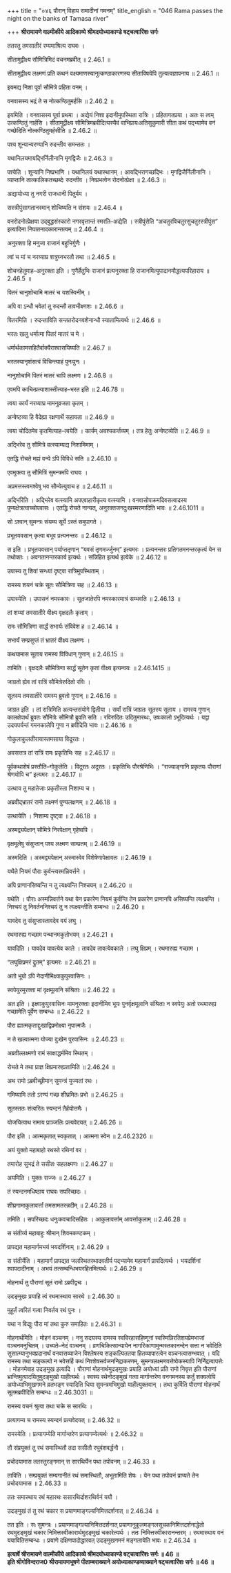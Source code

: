 +++
title = "०४६ पौरान् विहाय रामादीनां गमनम्"
title_english = "046 Rama passes the night on the banks of Tamasa river"

+++
**श्रीरामायणे वाल्मीकीये आदिकाव्ये श्रीमदयोध्याकाण्डे षट्चत्वारिंशः सर्गः**

ततस्तु तमसातीरं रम्यमाश्रित्य राघवः ।

सीतामुद्वीक्ष्य सौमित्रिमिदं वचनमब्रवीत् ॥ 2.46.1 ॥

सीतामुद्वीक्ष्य लक्ष्मणं प्रति कथनं वक्ष्यमाणस्यानुत्कण्ठाकारणस्य सीताविषयेपि तुल्यत्वज्ञापनाय ॥ 2.46.1 ॥

इयमद्य निशा पूर्वा सौमित्रे प्रहिता वनम् ।

वनवासस्य भद्रं ते स नोत्कण्ठितुमर्हसि ॥ 2.46.2 ॥

इयमिति । वनवासस्य पूर्वा प्रथमा । अद्येयं निशा इदानीमुपस्थिता रात्रिः । प्रहितागतप्रया । अतः स त्वम् उत्कण्ठितुं नार्हसि । सीतामुद्वीक्ष्य सौमित्रिमब्रवीदित्यस्यैवं वाभिप्रायःअतिसुकुमारी सीता कथं पद्भ्यामेव वनं गच्छेदिति नोत्कण्ठितुमर्हसीति ॥ 2.46.2 ॥

पश्य शून्यान्यरण्यानि रुदन्तीव समन्ततः ।

यथानिलयमायद्भिर्निलीनानि मृगद्विजैः ॥ 2.46.3 ॥

पश्येति । शून्यानि निष्प्रभाणि । यथानिलयं यथास्थानम् । आयद्भिरागच्छद्भिः । मृगद्विजैर्निलीनानि । व्याप्तानि तात्कालिकतच्छब्देः रुदन्तीव । निष्प्रभत्वेन रोदनोत्प्रेक्षा ॥ 2.46.3 ॥

अद्यायोध्या तु नगरी राजधानी पितुर्मम ।

सस्त्रीपुंसागतानस्मान् शोचिष्यति न संशयः ॥ 2.46.4 ॥

वनरोदनोत्प्रेक्षया उद्बुद्धसंस्कारो नगरवृत्तान्तं स्मरति–अद्येति । स्त्रीपुंसेति “अचतुरविचतुरसुचतुरस्त्रीपुंस” इत्यादिना निपातनादकारान्तत्वम् ॥ 2.46.4 ॥

अनुरक्ता हि मनुजा राजानं बहुभिर्गुणैः ।

त्वां च मां च नरव्याघ्र शत्रुघ्नभरतौ तथा ॥ 2.46.5 ॥

शोचनहेतुमाह–अनुरक्ता इति । गुणैर्हेतुभिः राजानं प्रत्यनुरक्ता हि राजानमित्युपादानमौद्धत्यपरिहाराय ॥ 2.46.5 ॥

पितरं चानुशोचामि मातरं च यशस्विनीम् ।

अपि वा ऽन्धौ भवेतां तु रुदन्तौ तावभीक्ष्णशः ॥ 2.46.6 ॥

पितरमिति । रुदन्ताविति सन्ततरोदनवशेनान्धौ स्यातामित्यर्थः ॥ 2.46.6 ॥

भरतः खलु धर्मात्मा पितरं मातरं च मे ।

धर्मार्थकामसहितैर्वाक्यैराश्वासयिष्यति ॥ 2.46.7 ॥

भरतस्यानृशंसत्वं विचिन्त्याहं पुनःपुनः ।

नानुशोचामि पितरं मातरं चापि लक्ष्मण ॥ 2.46.8 ॥

एवमपि काचित्प्रत्याशास्तीत्याह–भरत इति ॥ 2.46.78 ॥

त्वया कार्यं नरव्याघ्र मामनुव्रजता कृतम् ।

अन्वेष्टव्या हि वैदेह्या रक्षणार्थे सहायता ॥ 2.46.9 ॥

त्वया चोदितमेव कृतमित्याह–त्वयेति । कार्यम् अवश्यकर्त्तव्यम् । तत्र हेतुः अन्वेष्टव्येति ॥ 2.46.9 ॥

अद्भिरेव तु सौमित्रे वत्स्याम्यद्य निशामिमाम् ।

एतद्धि रोचते मह्यं वन्ये ऽपि विविधे सति ॥ 2.46.10 ॥

एवमुक्त्वा तु सौमित्रिं सुमन्त्रमपि राघवः ।

अप्रमत्तस्त्वमश्वेषु भव सौम्येत्युवाच ह ॥ 2.46.11 ॥

अद्भिरिति । अद्भिरेव वत्स्यामि अपएवाहारीकृत्य वत्स्यामि । वनवासोपक्रमदिवसत्वादस्य पुण्यक्षेत्रत्वाच्चोपवासः । एतद्धि रोचते नान्यत्, अनुरक्तजनदुःखस्मरणादिति भावः ॥ 2.46.1011 ॥

सो ऽश्वान् सुमन्त्रः संयम्य सूर्ये ऽस्तं समुपागते ।

प्रभूतयवसान् कृत्वा बभूव प्रत्यनन्तरः ॥ 2.46.12 ॥

स इति । प्रभूतयवसान् पर्याप्ततृणान् “यवसं तृणमर्ज्जुनम्” इत्यमरः । प्रत्यनन्तरः प्रतिगतमनन्तरकृत्यं येन स तथोक्तः । अवगतानन्तरकार्य इत्यर्थः । सन्निहित इत्यर्थ इत्येके ॥ 2.46.12 ॥

उपास्य तु शिवां सन्ध्यां दृष्ट्वा रात्रिमुपस्थिताम् ।

रामस्य शयनं चक्रे सूतः सौमित्रिणा सह ॥ 2.46.13 ॥

उपास्येति । उपासनं नमस्कारः । सूतजातेरपि नमस्कारमात्रं सम्भवति ॥ 2.46.13 ॥

तां शय्यां तमसातीरे वीक्ष्य वृक्षदलैः कृताम् ।

रामः सौमित्रिणा सार्द्धं सभार्यः संविवेश ह ॥ 2.46.14 ॥

सभार्यं सम्प्रसुप्तं तं भ्रातरं वीक्ष्य लक्ष्मणः ।

कथयामास सूताय रामस्य विविधान् गुणान् ॥ 2.46.15 ॥

तामिति । वृक्षदलैः सौमित्रिणा सार्द्धं सूतेन कृतां वीक्ष्य इत्यन्वयः ॥ 2.46.1415 ॥

जाग्रतो ह्येव तां रात्रिं सौमित्रेरुदितो रविः ।

सूतस्य तमसातीरे रामस्य ब्रुवतो गुणान् ॥ 2.46.16 ॥

जाग्रत इति । तां रात्रिमिति अत्यन्तसंयोगे द्वितीया । सर्वां रात्रिं जाग्रतः सूतस्य सूताय । रामस्य गुणान् कालक्षेपार्थं ब्रुवतः सौमित्रेः सौमित्रौ ब्रुवति सति । रविरुदितः उदितुमारब्धः, उषःकालो ऽभूदित्यर्थः । यद्वा उदयपर्यन्तं गमनकालेपि गुणा न ब्रवीदिति भावः ॥ 2.46.16 ॥

गोकुलाकुलतीरायास्तमसाया विदूरतः ।

अवसत्तत्र तां रात्रिं रामः प्रकृतिभिः सह ॥ 2.46.17 ॥

पूर्वकथाशेषं प्रस्तौति–गोकुलेति । विदूरतः अदूरतः । प्रकृतिभिः पौरश्रेणिभिः । “राज्याङ्गानि प्रकृतयः पौराणां श्रेणयोपि च” इत्यमरः ॥ 2.46.17 ॥

उत्थाय तु महातेजाः प्रकृतीस्ता निशाम्य च ।

अब्रवीद्भ्रातरं रामो लक्ष्मणं पुण्यलक्षणम् ॥ 2.46.18 ॥

उत्थायेति । निशाम्य दृष्ट्वा ॥ 2.46.18 ॥

अस्मद्व्यपेक्षान् सौमित्रे निरपेक्षान् गृहेष्वपि ।

वृक्षमूलेषु संसुप्तान् पश्य लक्ष्मण साम्प्रतम् ॥ 2.46.19 ॥

अस्मदिति । अस्मद्व्यपेक्षान् अस्मास्वेव विशेषेणापेक्षावतः ॥ 2.46.19 ॥

यथैते नियमं पौराः कुर्वन्त्यस्मन्निवर्त्तने ।

अपि प्राणानसिष्यन्ति न तु त्यक्ष्यन्ति निश्चयम् ॥ 2.46.20 ॥

यथेति । पौराः अस्मन्निवर्त्तने यथा येन प्रकारेण नियमं कुर्वन्ति तेन प्रकारेण प्राणानपि असिष्यन्ति त्यक्ष्यन्ति । निश्चयं तु निवर्तननिश्चयं तु न त्यक्ष्यन्तीति सम्बन्धः ॥ 2.46.20 ॥

यावदेव तु संसुप्तास्तावदेव वयं लघु ।

रथमारुह्य गच्छाम पन्थानमकुतोभयम् ॥ 2.46.21 ॥

यावदिति । यावदेव यावत्येव काले । तावदेव तावत्येवकाले । लघु क्षिप्रम् । रथमारुह्य गच्छाम ।

“लघुक्षिप्रमरं द्रुतम्” इत्यमरः ॥ 2.46.21 ॥

अतो भूयो ऽपि नेदानीमिक्ष्वाकुपुरवासिनः ।

स्वपेयुरमुरक्ता मां वृक्षमूलानि संश्रिताः ॥ 2.46.22 ॥

अत इति । इक्ष्वाकुपुरवासिनः मामनुरक्ताः इदानीमिव भूयः पुनर्वृक्षमूलानि संश्रिताः न स्वपेयुः अतो रथमारुह्य गच्छामेति पूर्वेण सम्बन्धः ॥ 2.46.22 ॥

पौरा ह्यात्मकृताद्दुःखाद्विप्रमोक्ष्या नृपात्मजैः ।

न ते खल्वात्मना योज्या दुःखेन पुरवासिनः ॥ 2.46.23 ॥

अब्रवील्लक्ष्मणो रामं साक्षाद्धर्ममिव स्थितम् ।

रोचते मे तथा प्राज्ञ क्षिप्रमारुह्यतामिति ॥ 2.46.24 ॥

अथ रामो ऽब्रवीच्छ्रीमान् सुमन्त्रं युज्यतां रथः ।

गमिष्यामि ततो ऽरण्यं गच्छ शीघ्रमितः प्रभो ॥ 2.46.25 ॥

सूतस्ततः संत्वरितः स्यन्दनं तैर्हयोत्तमैः ।

योजयित्वाथ रामाय प्राञ्जलिः प्रत्यवेदयत् ॥ 2.46.26 ॥

पौरा इति । आत्मकृतात् स्वकृतात् । आत्मना स्वेन ॥ 2.46.2326 ॥

अयं युक्तो महाबाहो रथस्ते रथिनां वर ।

तमारोह सुभद्रं ते ससीतः सहलक्ष्मणः ॥ 2.46.27 ॥

अयमिति । युक्तः सज्जः ॥ 2.46.27 ॥

तं स्यन्दनमधिष्ठाय राघवः सपरिच्छदः ।

शीघ्रगामाकुलावर्त्तां तमसामतरन्नदीम् ॥ 2.46.28 ॥

तमिति । सपरिच्छदः धनुःकवचादिसहितः । आकुलावर्त्ताम् आवर्त्ताकुलाम् ॥ 2.46.28 ॥

स संतीर्य्य महाबाहुः श्रीमान् शिवमकण्टकम् ।

प्रापद्यत महामार्गमभयं भयदर्शिनाम् ॥ 2.46.29 ॥

स संतीर्येति । महामार्गं प्रापद्यत जलस्थितरथादवतीर्य पद्भ्यामेव महामार्गं प्रापदित्यर्थः । भयदर्शिनां श्वापदादीनाम् । अभयं तत्सम्बन्धिभयरहितमित्यर्थः ॥ 2.46.29 ॥

मोहनार्थं तु पौराणां सूतं रामो ऽब्रवीद्वचः ।

उदङ्मुखः प्रयाहि त्वं रथमास्थाय सारथे ॥ 2.46.30 ॥

मुहूर्तं त्वरितं गत्वा निवर्तय रथं पुनः ।

यथा न विद्युः पौरा मां तथा कुरु समाहितः ॥ 2.46.31 ॥

मोहनार्थमिति । मोहनं वञ्चनम् । ननु सदयस्य रामस्य स्वविरहासहिष्णूनां स्वस्मिन्निरतिशयप्रेमभाजां वञ्चनमनुचितम् । उच्यते–नेदं वञ्चनम् । व्रणचिकित्सान्यायेन नागरिकाणामुन्मस्तकानन्देन सत्ता न भवेदिति सुसात्म्यानुभवप्रदानार्थं वनवासव्याजेन विश्लेषस्य सङ्कल्पिततया हितव्यापारत्वेन वञ्चनत्वासम्भवात् । यदि रामस्य तथा सङ्कल्पो न भवेत्तर्हि कथं निश्शेषसर्वजननिद्राकरणम्, सुमन्त्रलक्ष्मणवत्तेष्वेकस्यापि निर्निद्रत्वापत्तेः । मोहनमेवाह उदङ्मुख इत्यादि । पौराणां मोहनार्थमुदङ्मुखः प्रयाहि अयोध्यां प्रति रामो निवृत्त इति पौराणां भ्रान्तिमुत्पादयितुमुदङ्मुखो याहीत्यर्थः । स्वस्य रथेनोदङ्मुखं गत्वा मार्गान्तरेण वनगमनस्य कर्तुं शक्यत्वेपि अयोध्याभिमुखगमने व्रतभङ्ग स्यादिति धिया सुमन्त्रमभिमुखो याहीत्युक्तवान् । तथा कुर्विति पौराणां मोहनार्थं सूतमब्रवीदिति सम्बन्धः ॥ 2.46.3031 ॥

रामस्य वचनं श्रुत्वा तथा चक्रे स सारथिः ।

प्रत्यागम्य च रामस्य स्यन्दनं प्रत्यवेदयत् ॥ 2.46.32 ॥

रामस्येति । प्रत्यागम्येति मार्गान्तरेण प्रत्यागम्येत्यर्थः ॥ 2.46.32 ॥

तौ संप्रयुक्तं तु रथं समास्थितौ तदा ससीतौ रघुवंशवर्द्धनौ ।

प्रचोदयामास ततस्तुरङ्गमान् स सारथिर्येन पथा तपोवनम् ॥ 2.46.33 ॥

ताविति । सम्प्रयुक्तं सम्यगानीतं रथं समास्थितौ, अभूतामिति शेषः । येन पथा तपोवनं प्राप्यते तेन प्रचोदयामास ॥ 2.46.33 ॥

ततः समास्थाय रथं महारथः ससारथिर्दाशरथिर्वनं ययौ ।

उदङ्मुखं तं तु रथं चकार स प्रयाणमाङ्गल्यनिमित्तदर्शनात् ॥ 2.46.34 ॥

तत इति । सः सुमन्त्रः । प्रयाणमाङ्गल्यानिमित्तदर्शनात् प्रयाणानुकूलमङ्गलसूचकनिमित्तदर्शनाद्धेतो रथमुदङ्मुखं चकार निमित्तस्वीकारार्थमुदङ्मुखं चकारेत्यर्थः । ततः निमित्तस्वीकारानन्तरम् । रथमास्थाय वनं ययावितिसम्बन्धः । प्रयाणे दक्षिणपादोद्धारवत् उदङ्मुखगमनं मङ्गलायेति भावः ॥ 2.46.34 ॥

**इत्यार्षे श्रीरामायणे वाल्मीकीये आदिकाव्ये श्रीमदयोध्याकाण्डे षट्चत्वारिंशः सर्गः ॥ 46 ॥  
इति श्रीगोविन्दराज0 श्रीरामायणभूषणे पीताम्बराख्याने अयोध्याकाण्डव्याख्याने षट्चत्वारिंशः सर्गः ॥ 46 ॥**
